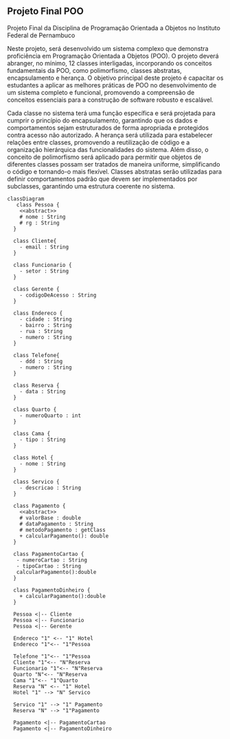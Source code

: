 ## Projeto Final POO

Projeto Final da Disciplina de Programação Orientada a Objetos no Instituto Federal de Pernambuco

Neste projeto, será desenvolvido um sistema complexo que demonstra proficiência em Programação Orientada a Objetos (POO). O projeto deverá abranger, no mínimo, 12 classes interligadas, incorporando os conceitos fundamentais da POO, como polimorfismo, classes abstratas, encapsulamento e herança. 
O objetivo principal deste projeto é capacitar os estudantes a aplicar as melhores práticas de POO no desenvolvimento de um sistema completo e funcional, promovendo a compreensão de conceitos essenciais para a construção de software robusto e escalável.

Cada classe no sistema terá uma função específica e será projetada para cumprir o princípio do encapsulamento, garantindo que os dados e comportamentos sejam estruturados de forma apropriada e protegidos contra acesso não autorizado.
A herança será utilizada para estabelecer relações entre classes, promovendo a reutilização de código e a organização hierárquica das funcionalidades do sistema.
Além disso, o conceito de polimorfismo será aplicado para permitir que objetos de diferentes classes possam ser tratados de maneira uniforme, simplificando o código e tornando-o mais flexível. 
Classes abstratas serão utilizadas para definir comportamentos padrão que devem ser implementados por subclasses, garantindo uma estrutura coerente no sistema.

```mermaid
classDiagram
   class Pessoa {
    <<abstract>>
    # nome : String
    # rg : String
  }
  
  class Cliente{
    - email : String
  }

  class Funcionario {
    - setor : String
  }

  class Gerente {
    - codigoDeAcesso : String
  }

  class Endereco {
    - cidade : String 
    - bairro : String
    - rua : String
    - numero : String
  }
  
  class Telefone{
    - ddd : String
    - numero : String
  }
  
  class Reserva {
    - data : String
  }
  
  class Quarto {
    - numeroQuarto : int
  }
  
  class Cama {
    - tipo : String
  }

  class Hotel {
    - nome : String
  }
  
  class Servico {
    - descricao : String
  }
  
  class Pagamento {
    <<abstract>>
    # valorBase : double
    # dataPagamento : String 
    # metodoPagamento : getClass
    + calcularPagamento(): double
  }

  class PagamentoCartao {
   - numeroCartao : String
   - tipoCartao : String 
   calcularPagamento():double
  }

  class PagamentoDinheiro {
    + calcularPagamento():double
  }

  Pessoa <|-- Cliente
  Pessoa <|-- Funcionario
  Pessoa <|-- Gerente
  
  Endereco "1" <-- "1" Hotel
  Endereco "1"<-- "1"Pessoa

  Telefone "1"<-- "1"Pessoa
  Cliente "1"<-- "N"Reserva
  Funcionario "1"<-- "N"Reserva
  Quarto "N"<-- "N"Reserva
  Cama "1"<-- "1"Quarto
  Reserva "N" <-- "1" Hotel
  Hotel "1" --> "N" Servico

  Servico "1" --> "1" Pagamento
  Reserva "N" --> "1"Pagamento
  
  Pagamento <|-- PagamentoCartao
  Pagamento <|-- PagamentoDinheiro
